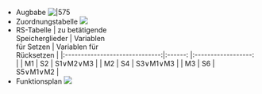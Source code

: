 - Augbabe ![|575](https://raw.githubusercontent.com/ICH-BIN-HXM/images/main/pictures_Obsidian/Steuerungstechnik_8.2.5_%C3%9Cbung_Speicherglieder_.png) 
- Zuordnungstabelle ![](https://raw.githubusercontent.com/ICH-BIN-HXM/images/main/pictures_Obsidian/Steuerungstechnik_8.2.5_%C3%9Cbung_Speicherglieder_Zuordnungstabelle.png) 
- RS-Tabelle
| zu betätigende<br>Speicherglieder | Variablen<br>für Setzen | Variablen für<br>Rücksetzen         |
|:------------------------------:|:------: |:------------------: |
|               M1               | S2     | S1$\lor$M2$\lor$M3 |
|               M2               | S4     | S3$\lor$M1$\lor$M3 |
|               M3               | S6       |       S5$\lor$M1$\lor$M2             |
- Funktionsplan ![](https://raw.githubusercontent.com/ICH-BIN-HXM/images/main/pictures_Obsidian/Steuerungstechnik_8.2.5_%C3%9Cbung_Speicherglieder_Funktionsplan.png) 
